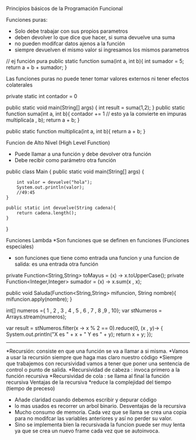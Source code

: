 Principios básicos de la Programación Funcional

Funciones puras:

* Solo debe trabajar con sus propios parametros 
* deben devolver lo que dice que hacer, si suma devuelve una suma
* no pueden modifcar datos ajenos a la función
* siempre devuelven el mismo valor si ingresamos los mismos parametros

// ej función pura
public static function suma(int a, int b){
    int sumador = 5;
    return a + b + sumador;
}

Las funciones puras no puede tener tomar valores externos ni tener efectos colaterales


private static int contador = 0

public static void main(String[] args) {
        int result = suma(1,2);
    }
public static function suma(int a, int b){
    contador += 1 // esto ya la convierte en impuras
    multiplica(a , b);
    return a + b;
}

public static function multiplica(int a, int b){
return a + b;
}

Funcion de Alto Nivel (High Level Function)
* Puede llamar a una función y debe devolver otra función
* Debe recibir como parámetro otra función 

public class Main {
public static void main(String[] args) {

        int valor = devuelve("hola");
        System.out.println(valor);
        //49:45
    }

    public static int devuelve(String cadena){
        return cadena.length();
    }

}

Funciones Lambda
*Son funciones que se definen en funciones (Funciones especiales)
* son funciones que tiene como entrada una funcion y una funcion de salida: es una entrada otra función

private Function<String,String> toMayus = (x) -> x.toUpperCase();
private Function<Integer,Integer> sumador = (x) -> x.sum(x , x);

public void Saluda(Function<String,String> mifuncion, String nombre){
mifuncion.apply(nombre);
}

int[] numeros  ={ 1 , 2 , 3 , 4 , 5 , 6 , 7 , 8 ,9 , 10};
var stNumeros = Arrays.stream(numeros);

var result = stNumeros.filter(x -> x % 2 == 0).reduce(0, (x , y)-> {
System.out.println("X es " + x + " Y es " + y);
return x + y;
});

*************************************************************

*Recursión: consiste en que una función se va a llamar a si misma.
*Vamos a usar la recursión siempre que haga mas claro nuestro código
*Siempre que trabajemos con recursividad vamos a tener que poner una sentencia de control 
 o punto de salida.
*Recursividad de cabeza : invoca primero a la función recursiva
*Recursividad de cola :  se llama al final la función recursiva
      Ventajas de la recursiva
*reduce la complejidad del tiempo (tiempo de preceso)
* Añade claridad cuando debemos escribir y depurar código
* lo mas usados es recorrer un arbol binario.
            Desventajas de la recursiva
* Mucho consumo de memoria. Cada vez que se llama se crea una copia para no modifcar 
  las variables anteriores y así no perder su valor.
* Sino se implementa bien la recursivada la funcion puede ser muy lenta ya que se crea un
 nuevo frame cada vez que se autoinvoca.
